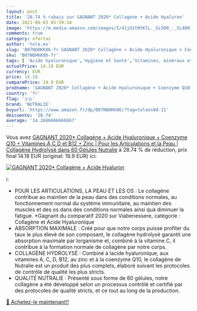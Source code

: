 ```yaml
---
layout: post
title: '28.74 % rabais sur GAGNANT 2020* Collagène + Acide Hyaluron'
date: 2021-06-03 05:59:34
image: 'https://m.media-amazon.com/images/I/41jU1tHtKlL._SL500_._SL400_.jpg'
comments: true
category: ofertas
author: 'tole.es'
slug: 'B07NQHKK86-fr GAGNANT 2020* Collagène + Acide Hyaluronique + Coenzyme...'
sku: 'B07NQHKK86-fr'
tags: [ 'Acide hyaluronique','Hygiène et Santé','Vitamines, minéraux et compléments','nutralie', ]
actualPrice: 14.18 EUR
currency: EUR
price: 14.18
comparePrice: 19.9 EUR
prodname: 'GAGNANT 2020* Collagène + Acide Hyaluronique + Coenzyme Q10 + Vitamines A  C  D et B12 + Zinc | Pour les Articulations et la Peau | Collagène Hydrolysé dans 60 Gélules Nutralie'
country: 'fr'
flag: '🇫🇷'
brand: 'NUTRALIE'
buyurl: 'https://www.amazon.fr/dp/B07NQHKK86/?tag=tolees0d-21'
descuento: '28.74'
average: '14.2666666666667'
---
```


Vous avez [GAGNANT 2020* Collagène + Acide Hyaluronique + Coenzyme Q10 + Vitamines A  C  D et B12 + Zinc | Pour les Articulations et la Peau | Collagène Hydrolysé dans 60 Gélules Nutralie](https://www.amazon.fr/dp/B07NQHKK86/?tag=tolees0d-21)  à  28.74 % de réduction, prix final  14.18 EUR (original: 19.9 EUR) ici:

[![GAGNANT 2020* Collagène + Acide Hyaluron](https://m.media-amazon.com/images/I/41jU1tHtKlL._SL500_._SL400_.jpg)](https://www.amazon.fr/dp/B07NQHKK86/?tag=tolees0d-21)

ℹ️:

- POUR LES ARTICULATIONS, LA PEAU ET LES OS : Le collagène contribue au maintien de la peau dans des conditions normales, au fonctionnement normal du système immunitaire, au maintien des muscles et des os dans des conditions normales ainsi quà diminuer la fatigue. *Gagnant du comparatif 2020 sur Viabenessere, catégorie : Collagène et Acide Hyaluronique
- ABSORPTION MAXIMALE : Créé pour que notre corps puisse profiter du taux le plus élevé de son composant, le collagène hydrolysé garantit une absorption maximale par lorganisme et, combiné à la vitamine C, il contribue à la formation normale de collagène par notre corps.
- COLLAGÈNE HYDROLYSÉ : Combiné à lacide hyaluronique, aux vitamines A, C, D, B12, au zinc et à la coenzyme Q10, le collagène de Nutralie est un produit des plus complets, élaboré suivant les protocoles de contrôle de qualité les plus stricts.
- QUALITÉ NUTRALIE : Présenté sous forme de 60 gélules, notre collagène a été développé selon un processus contrôlé et certifié par des protocoles de qualité stricts, et ce tout au long de la production.

[🛒 Achetez-le maintenant!!](https://www.amazon.fr/dp/B07NQHKK86/?tag=tolees0d-21)
